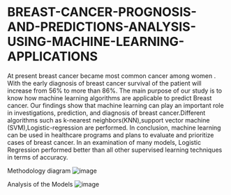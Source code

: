 # BREAST-CANCER-PROGNOSIS-AND-PREDICTIONS-ANALYSIS-USING-MACHINE-LEARNING-APPLICATIONS
At present breast cancer became most common cancer among women . With the early diagnosis of breast cancer survival of the patient will increase from 56% to more than 86%. The main purpose of our study is to know how machine learning algorithms are applicable to predict Breast cancer. Our findings show that machine learning can play  an important role in investigations, prediction, and  diagnosis of breast cancer.Different algorithms such as k-nearest neighbors(KNN),support vector machine (SVM),Logistic-regression are performed. In conclusion, machine learning can be used in healthcare programs and plans to evaluate and prioritize cases of breast cancer. In an examination of many models, Logistic Regression performed better than all other supervised learning techniques in terms of accuracy.

Methodology diagram 
![image](https://user-images.githubusercontent.com/102342077/219711942-318420e7-3224-42ea-ac61-00382178cfae.png)


Analysis of the Models
![image](https://user-images.githubusercontent.com/102342077/219712071-cfa0ac4d-b4b8-411b-b28c-4b0b74620ffe.png)
